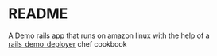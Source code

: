 # README

A Demo rails app that runs on amazon linux with the help of a [rails_demo_deployer](https://bitbucket.org/corpinfo/demo_rails_deployer_cookbook/src/master/) chef cookbook
